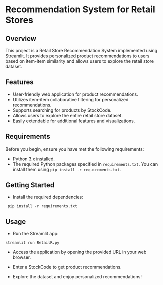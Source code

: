 # Recommendation System for Retail Stores

## Overview

This project is a Retail Store Recommendation System implemented using Streamlit. It provides personalized product recommendations to users based on item-item similarity and allows users to explore the retail store dataset.

## Features

- User-friendly web application for product recommendations.
- Utilizes item-item collaborative filtering for personalized recommendations.
- Supports searching for products by StockCode.
- Allows users to explore the entire retail store dataset.
- Easily extendable for additional features and visualizations.

## Requirements

Before you begin, ensure you have met the following requirements:

- Python 3.x installed.
- The required Python packages specified in `requirements.txt`. You can install them using `pip install -r requirements.txt`.

## Getting Started

* Install the required dependencies:

```
 pip install -r requirements.txt
```
## Usage

* Run the Streamlit app:
```
streamlit run RetailR.py
```

- Access the application by opening the provided URL in your web browser.

- Enter a StockCode to get product recommendations.

- Explore the dataset and enjoy personalized recommendations!
